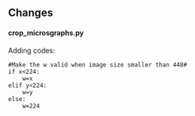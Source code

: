 ##	Changes

####	crop_microsgraphs.py

Adding codes:

>
    #Make the w valid when image size smaller than 448#
    if x<224:
        w=x
    elif y<224:
        w=y
    else:
        w=224


